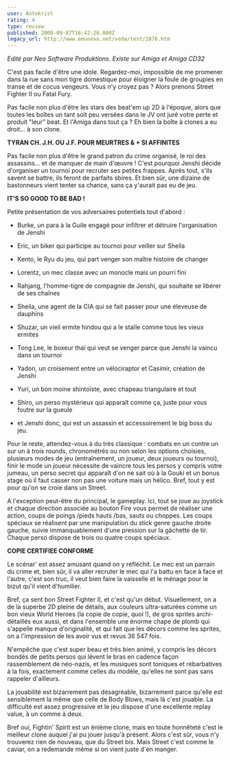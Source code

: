 ```yaml
---
user: Antekrist
rating: 4
type: review
published: 2008-09-07T16:42:26.000Z
legacy_url: http://www.emunova.net/veda/test/2876.htm
---
```

_Edité par Neo Software Produktions. Existe sur Amiga et Amiga CD32_  

  

C'est pas facile d'être une idole. Regardez-moi, impossible de me promener dans la rue sans mon tigre domestique pour éloigner la foule de groupies en transe et de cocus vengeurs. Vous n'y croyez pas ? Alors prenons Street Fighter II ou Fatal Fury.  

Pas facile non plus d'être les stars des beat'em up 2D à l'époque, alors que toutes les boîtes un tant soit peu versées dans le JV ont juré votre perte et produit "leur" beat. Et l'Amiga dans tout ça ? Eh bien la boîte à clones a eu droit... à son clone.  

  

**TYRAN CH. J.H. OU J.F. POUR MEURTRES & + SI AFFINITES**  

Pas facile non plus d'être le grand patron du crime organisé, le roi des assassins... et de manquer de main d'œuvre ! C'est pourquoi Jenshi décide d'organiser un tournoi pour recruter ses petites frappes. Après tout, s'ils savent se battre, ils feront de parfaits sbires. Et bien sûr, une dizaine de bastonneurs vient tenter sa chance, sans ça y'aurait pas eu de jeu.  

  

**IT'S SO GOOD TO BE BAD !**  

Petite présentation de vos adversaires potentiels tout d'abord :   

- Burke, un para à la Guile engagé pour infiltrer et détruire l'organisation de Jenshi  

- Eric, un biker qui participe au tournoi pour veiller sur Sheila  

- Kento, le Ryu du jeu, qui part venger son maître histoire de changer  

- Lorentz, un mec classe avec un monocle mais un pourri fini  

- Rahjang, l'homme-tigre de compagnie de Jenshi, qui souhaite se libérer de ses chaînes  

- Sheila, une agent de la CIA qui se fait passer pour une éleveuse de dauphins  

- Shuzar, un vieil ermite hindou qui a le staïle comme tous les vieux ermites  

- Tong Lee, le boxeur thaï qui veut se venger parce que Jenshi la vaincu dans un tournoi  

- Yadon, un croisement entre un vélociraptor et Casimir, création de Jenshi  

- Yuri, un bon moine shintoïste, avec chapeau triangulaire et tout  

- Shiro, un perso mystérieux qui apparaît comme ça, juste pour vous foutre sur la gueule  

- et Jenshi donc, qui est un assassin et accessoirement le big boss du jeu.  

  

Pour le reste, attendez-vous à du très classique : combats en un contre un sur un à trois rounds, chronométrés ou non selon les options choisies, plusieurs modes de jeu (entraînement, un joueur, deux joueurs ou tournoi), finir le mode un joueur nécessite de vaincre tous les persos y compris votre jumeau, un perso secret qui apparaît d'on ne sait où à la Gouki et un bonus stage où il faut casser non pas une voiture mais un hélico. Bref, tout y est pour qu'on se croie dans un Street.  

A l'exception peut-être du principal, le gameplay. Ici, tout se joue au joystick et chaque direction associée au bouton Fire vous permet de réaliser une action, coups de poings /pieds hauts /bas, sauts ou choppes. Les coups spéciaux se réalisent par une manipulation du stick genre gauche droite gauche, suivie immanquablement d'une pression sur la gâchette de tir. Chaque perso dispose de trois ou quatre coups spéciaux.  

  

**COPIE CERTIFIEE CONFORME**  

Le scénar' est assez amusant quand on y réfléchit. Le mec est un parrain du crime et, bien sûr, il va aller recruter le mec qui l'a battu en face à face et l'autre, c'est son truc, il veut bien faire la vaisselle et le ménage pour le bizut qu'il vient d'humilier.  

Bref, ça sent bon Street Fighter II, et c'est qu'un début. Visuellement, on a de la superbe 2D pleine de détails, aux couleurs ultra-saturées comme un bon vieux World Heroes (la copie de copie, quoi !), de gros sprites archi-détaillés eux aussi, et dans l'ensemble une énorme chape de plomb qui s'appelle manque d'originalité, et qui fait que les décors comme les sprites, on a l'impression de les avoir vus et revus 36 547 fois.  

N'empêche que c'est super beau et très bien animé, y compris les décors bondés de petits persos qui lèvent le bras en cadence façon rassemblement de néo-nazis, et les musiques sont toniques et rébarbatives à la fois, exactement comme celles du modèle, qu'elles ne sont pas sans rappeler d'ailleurs.  

La jouabilité est bizarrement pas désagréable, bizarrement parce qu'elle est sensiblement la même que celle de Body Blows, mais là c'est jouable. La difficulté est assez progressive et le jeu dispose d'une excellente replay value, à un comme à deux.  

Bref oui, Fightin' Spirit est un énième clone, mais en toute honnêteté c'est le meilleur clone auquel j'ai pu jouer jusqu'à présent. Alors c'est sûr, vous n'y trouverez rien de nouveau, que du Street bis. Mais Street c'est comme le caviar, on a redemande même si on vient juste d'en manger.